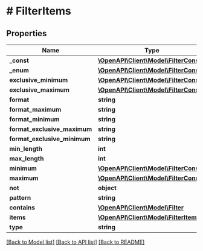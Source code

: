 # # FilterItems

## Properties

| Name                         | Type                                                      | Description | Notes      |
| ---------------------------- | --------------------------------------------------------- | ----------- | ---------- |
| **\_const**                  | [**\OpenAPI\Client\Model\FilterConst**](FilterConst.md)   |             | [optional] |
| **\_enum**                   | [**\OpenAPI\Client\Model\FilterConst[]**](FilterConst.md) |             | [optional] |
| **exclusive_minimum**        | [**\OpenAPI\Client\Model\FilterConst**](FilterConst.md)   |             | [optional] |
| **exclusive_maximum**        | [**\OpenAPI\Client\Model\FilterConst**](FilterConst.md)   |             | [optional] |
| **format**                   | **string**                                                |             | [optional] |
| **format_maximum**           | **string**                                                |             | [optional] |
| **format_minimum**           | **string**                                                |             | [optional] |
| **format_exclusive_maximum** | **string**                                                |             | [optional] |
| **format_exclusive_minimum** | **string**                                                |             | [optional] |
| **min_length**               | **int**                                                   |             | [optional] |
| **max_length**               | **int**                                                   |             | [optional] |
| **minimum**                  | [**\OpenAPI\Client\Model\FilterConst**](FilterConst.md)   |             | [optional] |
| **maximum**                  | [**\OpenAPI\Client\Model\FilterConst**](FilterConst.md)   |             | [optional] |
| **not**                      | **object**                                                |             | [optional] |
| **pattern**                  | **string**                                                |             | [optional] |
| **contains**                 | [**\OpenAPI\Client\Model\Filter**](Filter.md)             |             | [optional] |
| **items**                    | [**\OpenAPI\Client\Model\FilterItems**](FilterItems.md)   |             | [optional] |
| **type**                     | **string**                                                |             | [optional] |

[[Back to Model list]](../../README.md#models) [[Back to API list]](../../README.md#endpoints) [[Back to README]](../../README.md)
